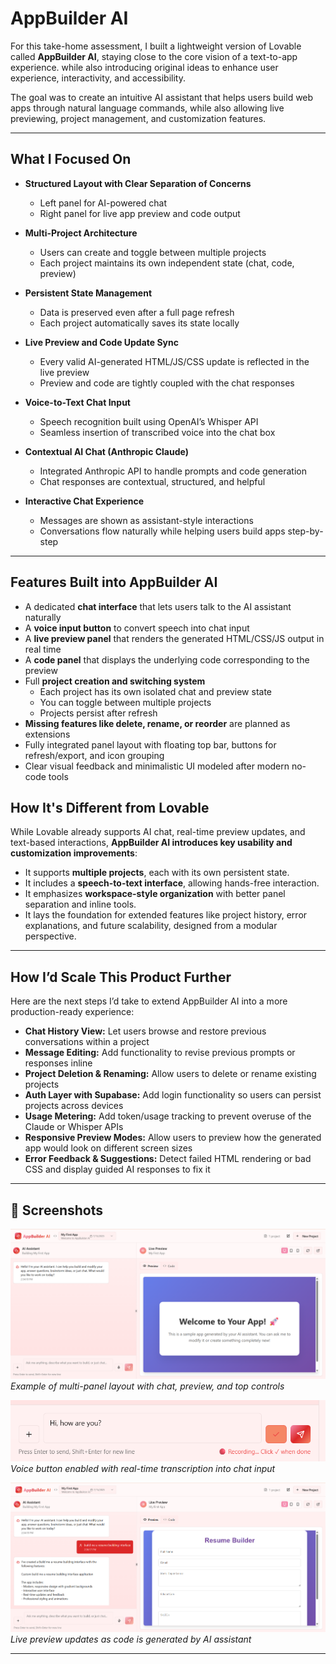 # AppBuilder AI

For this take-home assessment, I built a lightweight version of Lovable called **AppBuilder AI**, staying close to the core vision of a text-to-app experience. while also introducing original ideas to enhance user experience, interactivity, and accessibility.

The goal was to create an intuitive AI assistant that helps users build web apps through natural language commands, while also allowing live previewing, project management, and customization features.

---

##  What I Focused On

- **Structured Layout with Clear Separation of Concerns**
  - Left panel for AI-powered chat
  - Right panel for live app preview and code output

- **Multi-Project Architecture**
  - Users can create and toggle between multiple projects
  - Each project maintains its own independent state (chat, code, preview)

- **Persistent State Management**
  - Data is preserved even after a full page refresh
  - Each project automatically saves its state locally

- **Live Preview and Code Update Sync**
  - Every valid AI-generated HTML/JS/CSS update is reflected in the live preview
  - Preview and code are tightly coupled with the chat responses

- **Voice-to-Text Chat Input**
  - Speech recognition built using OpenAI’s Whisper API
  - Seamless insertion of transcribed voice into the chat box

- **Contextual AI Chat (Anthropic Claude)**
  - Integrated Anthropic API to handle prompts and code generation
  - Chat responses are contextual, structured, and helpful

- **Interactive Chat Experience**
  - Messages are shown as assistant-style interactions
  - Conversations flow naturally while helping users build apps step-by-step

---

##  Features Built into AppBuilder AI

- A dedicated **chat interface** that lets users talk to the AI assistant naturally
- A **voice input button** to convert speech into chat input
- A **live preview panel** that renders the generated HTML/CSS/JS output in real time
- A **code panel** that displays the underlying code corresponding to the preview
- Full **project creation and switching system**
  - Each project has its own isolated chat and preview state
  - You can toggle between multiple projects
  - Projects persist after refresh
- **Missing features like delete, rename, or reorder** are planned as extensions
- Fully integrated panel layout with floating top bar, buttons for refresh/export, and icon grouping
- Clear visual feedback and minimalistic UI modeled after modern no-code tools


##  How It's Different from Lovable

While Lovable already supports AI chat, real-time preview updates, and text-based interactions, **AppBuilder AI introduces key usability and customization improvements**:

- It supports **multiple projects**, each with its own persistent state.
- It includes a **speech-to-text interface**, allowing hands-free interaction.
- It emphasizes **workspace-style organization** with better panel separation and inline tools.
- It lays the foundation for extended features like project history, error explanations, and future scalability, designed from a modular perspective.

---

##  How I’d Scale This Product Further

Here are the next steps I’d take to extend AppBuilder AI into a more production-ready experience:

- **Chat History View:** Let users browse and restore previous conversations within a project
- **Message Editing:** Add functionality to revise previous prompts or responses inline
- **Project Deletion & Renaming:** Allow users to delete or rename existing projects
- **Auth Layer with Supabase:** Add login functionality so users can persist projects across devices
- **Usage Metering:** Add token/usage tracking to prevent overuse of the Claude or Whisper APIs
- **Responsive Preview Modes:** Allow users to preview how the generated app would look on different screen sizes
- **Error Feedback & Suggestions:** Detect failed HTML rendering or bad CSS and display guided AI responses to fix it

---

## 📸 Screenshots

![sc1](./Screenshot-1.png)  
*Example of multi-panel layout with chat, preview, and top controls*

![sc2](./Screenshot-2.png)  
*Voice button enabled with real-time transcription into chat input*

![sc3](./Screenshot-3.png)  
*Live preview updates as code is generated by AI assistant*

---
